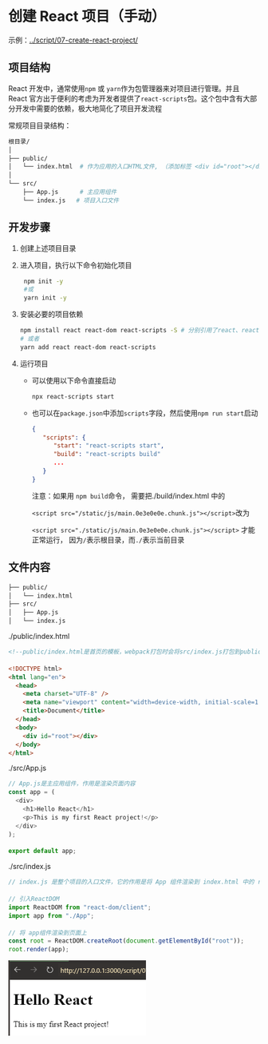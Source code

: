 # 创建 React 项目（手动）

示例：[../script/07-create-react-project/](../script/07-create-react-project/)

## 项目结构

React 开发中，通常使用`npm` 或 `yarn`作为包管理器来对项目进行管理。并且 React 官方出于便利的考虑为开发者提供了`react-scripts`包。这个包中含有大部分开发中需要的依赖，极大地简化了项目开发流程

常规项目目录结构：

```sh
根目录/
│
├── public/
│   └── index.html  # 作为应用的入口HTML文件, （添加标签 <div id="root"></div>）
│
└── src/
    ├── App.js      # 主应用组件
    └── index.js   # 项目入口文件
```

## 开发步骤

1. 创建上述项目目录
2. 进入项目，执行以下命令初始化项目
   ```sh
    npm init -y
    #或
    yarn init -y
   ```
3. 安装必要的项目依赖
   ```sh
   npm install react react-dom react-scripts -S # 分别引用了react、react-dom、react-scripts 三个包
   # 或者
   yarn add react react-dom react-scripts
   ```
4. 运行项目

   - 可以使用以下命令直接启动
     ```sh
     npx react-scripts start
     ```
   - 也可以在`package.json`中添加`scripts`字段，然后使用`npm run start`启动

     ```json
     {
        "scripts": {
           "start": "react-scripts start",
           "build": "react-scripts build"
           ...
        }
     }
     ```

     注意：如果用 `npm build`命令， 需要把./build/index.html 中的

     `<script src="/static/js/main.0e3e0e0e.chunk.js"></script>`改为

     `<script src="./static/js/main.0e3e0e0e.chunk.js"></script>` 才能正常运行，
     因为`/`表示根目录，而`./`表示当前目录

## 文件内容

```sh
├── public/
│   └── index.html
├── src/
│   ├── App.js
│   └── index.js
```

./public/index.html

```html
<!--public/index.html是首页的模板，webpack打包时会将src/index.js打包到public/index.html中的root标签中 -->

<!DOCTYPE html>
<html lang="en">
  <head>
    <meta charset="UTF-8" />
    <meta name="viewport" content="width=device-width, initial-scale=1.0" />
    <title>Document</title>
  </head>
  <body>
    <div id="root"></div>
  </body>
</html>
```

./src/App.js

```js
// App.js是主应用组件，作用是渲染页面内容
const app = (
  <div>
    <h1>Hello React</h1>
    <p>This is my first React project!</p>
  </div>
);

export default app;
```

./src/index.js

```js
// index.js 是整个项目的入口文件，它的作用是将 App 组件渲染到 index.html 中的 root 节点上

// 引入ReactDOM
import ReactDOM from "react-dom/client";
import app from "./App";

// 将 app组件渲染到页面上
const root = ReactDOM.createRoot(document.getElementById("root"));
root.render(app);
```

![](./image/07-react-project-screenshot.png)
